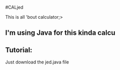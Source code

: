 #CALjed

This is all 'bout calculator;>

## I'm using Java for this kinda calcu ##

## Tutorial:
Just download the jed.java file
